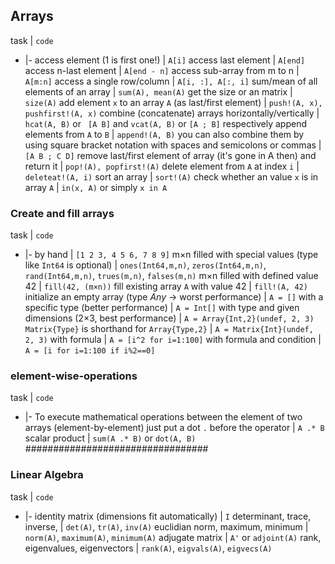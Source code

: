 ## Arrays

task | `code`
- |- 
access element (1 is first one!) | `A[i]`
access last element | `A[end]`
access n-last element | `A[end - n]`
access sub-array from m to n | `A[m:n]`
access a single row/column | `A[i, :], A[:, i]`
sum/mean of all elements of an array | `sum(A), mean(A)`
get the size or an matrix | `size(A)`
add element `x` to an array `A` (as last/first element) | `push!(A, x), pushfirst!(A, x)`
combine (concatenate) arrays horizontally/vertically | `hcat(A, B)` or ` [A B]` and `vcat(A, B)` or `[A ; B]` respectively
append elements from `A` to `B` | `append!(A, B)`
you can also combine them by using square bracket notation with spaces and semicolons or commas | `[A B ; C D]`
remove last/first element of array (it's gone in A then) and return it | `pop!(A), popfirst!(A)`
delete element from `A` at index `i` | `deleteat!(A, i)`
sort an array | `sort!(A)`
check whether an value `x` is in array `A` | `in(x, A)` or simply `x in A`

### Create and fill arrays

task | `code`
- |- 
by hand | `[1 2 3, 4 5 6, 7 8 9]`
m×n filled with special values (type like `Int64` is optional) | `ones(Int64,m,n)`, `zeros(Int64,m,n)`, `rand(Int64,m,n)`, `trues(m,n)`, `falses(m,n)`
m×n filled with defined value 42 | `fill(42, (m×n))`
fill existing array `A` with value 42 | `fill!(A, 42)`
initialize an empty array (type *Any* -> worst performance) | `A = []`
with a specific type (better performance) | `A = Int[]`
with type and given dimensions (2×3, best performance) | `A = Array{Int,2}(undef, 2, 3)`
`Matrix{Type}` is shorthand for `Array{Type,2}` | `A = Matrix{Int}(undef, 2, 3)`
with formula | `A = [i^2 for i=1:100]`
with formula and condition | `A = [i for i=1:100 if i%2==0]`

### element-wise-operations

task | `code`
- |- 
To execute mathematical operations between the element of two arrays (element-by-element) just put a dot `.` before the operator | `A .* B`
scalar product | `sum(A .* B)` or `dot(A, B)`
#################################

### Linear Algebra

task | `code`
- |- 
identity matrix (dimensions fit automatically) | `I`
determinant, trace, inverse, | `det(A)`, `tr(A)`, `inv(A)`
euclidian norm, maximum, minimum | `norm(A)`, `maximum(A)`, `minimum(A)`
adjugate matrix | `A'` or `adjoint(A)`
rank, eigenvalues, eigenvectors | `rank(A)`, `eigvals(A)`, `eigvecs(A)`

